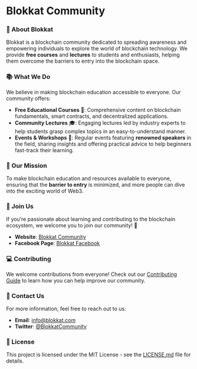 # Blokkat Community

### 🔗 About Blokkat
Blokkat is a blockchain community dedicated to spreading awareness and empowering individuals to explore the world of blockchain technology. We provide **free courses** and **lectures** to students and enthusiasts, helping them overcome the barriers to entry into the blockchain space.

### 📚 What We Do
We believe in making blockchain education accessible to everyone. Our community offers:

- **Free Educational Courses** 📘: Comprehensive content on blockchain fundamentals, smart contracts, and decentralized applications.
- **Community Lectures** 🎓: Engaging lectures led by industry experts to help students grasp complex topics in an easy-to-understand manner.
- **Events & Workshops** 🎤: Regular events featuring **renowned speakers** in the field, sharing insights and offering practical advice to help beginners fast-track their learning.

### 🎯 Our Mission
To make blockchain education and resources available to everyone, ensuring that the **barrier to entry** is minimized, and more people can dive into the exciting world of Web3.

### 🤝 Join Us
If you’re passionate about learning and contributing to the blockchain ecosystem, we welcome you to join our community! 🚀  
- **Website**: [Blokkat Community](#)  
- **Facebook Page**: [Blokkat Facebook](#)  

### 💻 Contributing
We welcome contributions from everyone! Check out our [Contributing Guide](#) to learn how you can help improve our community.

### 📧 Contact Us
For more information, feel free to reach out to us:  
- **Email**: info@blokkat.com  
- **Twitter**: [@BlokkatCommunity](#)  

### 📜 License
This project is licensed under the MIT License - see the [LICENSE.md](LICENSE.md) file for details.
